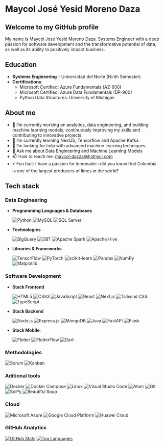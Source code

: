 # Maycol José Yesid Moreno Daza

## Welcome to my GitHub profile

My name is Maycol José Yesid Moreno Daza. Systems Engineer with a deep passion for software development and the transformative potential of data, as well as its ability to positively impact business.

## Education

- **Systems Engineering** - Universidad del Norte (Ninth Semester)
- **Certifications**:
  - Microsoft Certified: Azure Fundamentals (AZ-900)
  - Microsoft Certified: Azure Data Fundamentals (DP-900)
  - Python Data Structures: University of Michigan

## About me
- 🔭 I’m currently working on analytics, data engineering, and building machine learning models, continuously improving my skills and contributing to innovative projects.
- 🌱 I’m currently learning NextJS, Tensorflow and Apache Kafka.
- 🤔 I’m looking for help with advanced machine learning techniques.
- 💬 Ask me about Data Engineering and Machine Learning Models
- 📫 How to reach me: maycol-dazza@hotmail.com
- ⚡ Fun fact: I have a passion for lemonade—did you know that Colombia is one of the largest producers of limes in the world?

## Tech stack
### Data Engineering
- **Programming Languages & Databases**
   
  ![Python](https://img.shields.io/badge/-Python-3776AB?style=flat-square&logo=python&logoColor=white)
  ![MySQL](https://img.shields.io/badge/-MySQL-000?&logo=MySQL&logoColor=4479A1)
  ![SQL Server](https://img.shields.io/badge/Microsoft%20SQL%20Server-CC2927?logo=microsoftsqlserver&logoColor=fff&style=flat-square)

- **Technologies**
  
  ![BigQuery](https://img.shields.io/badge/SQL-Google%20BigQuery-4285F4?logo=google%20cloud)
  ![DBT](https://img.shields.io/badge/Data%20Build%20Tool%20-%20Red?style=flat&logo=dbt&color=blue)
  ![Apache Spark](https://img.shields.io/badge/-Apache%20Spark-E25A1C?style=flat-square&logo=apache-spark&logoColor=white)
  ![Apache Hive](https://img.shields.io/badge/-Apache%20Hive-FDEE21?style=flat-square&logo=apache-hive&logoColor=black)

- **Libraries & Frameworks**

  ![TensorFlow](https://img.shields.io/badge/-TensorFlow-FF6F00?style=flat-square&logo=tensorflow&logoColor=white)
  ![PyTorch](https://img.shields.io/badge/-PyTorch-EE4C2C?style=flat-square&logo=pytorch&logoColor=white)
  ![scikit-learn](https://img.shields.io/badge/-scikit--learn-F7931E?style=flat-square&logo=scikit-learn&logoColor=white)
  ![Pandas](https://img.shields.io/badge/-Pandas-150458?style=flat-square&logo=pandas&logoColor=white)
  ![NumPy](https://img.shields.io/badge/-NumPy-013243?style=flat-square&logo=numpy&logoColor=white)
  ![Matplotlib](https://img.shields.io/badge/-Matplotlib-11557C?style=flat-square&logo=matplotlib&logoColor=white)
  
### Software Development
- **Stack Frontend**
  
  ![HTML5](https://img.shields.io/badge/-HTML5-E34F26?style=flat-square&logo=html5&logoColor=white)
  ![CSS3](https://img.shields.io/badge/-CSS3-1572B6?style=flat-square&logo=css3&logoColor=white)
  ![JavaScript](https://img.shields.io/badge/-JavaScript-F7DF1E?style=flat-square&logo=javascript&logoColor=black)
  ![React](https://img.shields.io/badge/-React-61DAFB?style=flat-square&logo=react&logoColor=white)
  ![Next.js](https://img.shields.io/badge/-Next.js-000000?style=flat-square&logo=next.js&logoColor=white)
  ![Tailwind CSS](https://img.shields.io/badge/-Tailwind_CSS-38B2AC?style=flat-square&logo=tailwind-css&logoColor=white)
  ![TypeScript](https://img.shields.io/badge/-TypeScript-3178C6?style=flat-square&logo=typescript&logoColor=white)
  
- **Stack Backend**
  
  ![Node.js](https://img.shields.io/badge/-Node.js-339933?style=flat-square&logo=node.js&logoColor=white)
  ![Express.js](https://img.shields.io/badge/-Express.js-000000?style=flat-square&logo=express&logoColor=white)
  ![MongoDB](https://img.shields.io/badge/-MongoDB-47A248?style=flat-square&logo=mongodb&logoColor=white)
  ![Java](https://img.shields.io/badge/-Java-007396?style=flat-square&logo=java&logoColor=white)
  ![FastAPI](https://img.shields.io/badge/-FastAPI-009688?style=flat-square&logo=fastapi&logoColor=white)
  ![Flask](https://img.shields.io/badge/-Flask-000000?style=flat-square&logo=flask&logoColor=white)

- **Stack Mobile**:

  ![Flutter](https://img.shields.io/badge/-Flutter-02569B?style=flat-square&logo=flutter&logoColor=white)
  ![FlutterFlow](https://img.shields.io/badge/-FlutterFlow-0075EB?style=flat-square&logo=flutter&logoColor=white)
  ![Dart](https://img.shields.io/badge/-Dart-0175C2?style=flat-square&logo=dart&logoColor=white)

### **Methodologies**
  
  ![Scrum](https://img.shields.io/badge/-Scrum-2496ED?style=flat-square&logo=scrum&logoColor=white)
  ![Kanban](https://img.shields.io/badge/-Kanban-026EB5?style=flat-square&logo=kanban&logoColor=white)
  
### **Aditional tools**

  ![Docker](https://img.shields.io/badge/-Docker-2496ED?style=flat-square&logo=docker&logoColor=white)
  ![Docker Compose](https://img.shields.io/badge/-Docker_Compose-2496ED?style=flat-square&logo=docker&logoColor=white)
  ![Linux](https://img.shields.io/badge/-Linux-FCC624?style=flat-square&logo=linux&logoColor=black)
  ![Visual Studio Code](https://img.shields.io/badge/-Visual_Studio_Code-007ACC?style=flat-square&logo=visual-studio-code&logoColor=white)
  ![Atom](https://img.shields.io/badge/-Atom-66595C?style=flat-square&logo=atom&logoColor=white)
  ![Git](https://img.shields.io/badge/-Git-F05032?style=flat-square&logo=git&logoColor=white)
  ![SciPy](https://img.shields.io/badge/-SciPy-8CAAE6?style=flat-square&logo=scipy&logoColor=white)
  ![Beautiful Soup](https://img.shields.io/badge/-Beautiful_Soup-311C87?style=flat-square&logo=python&logoColor=white)

### **Cloud**

  ![Microsoft Azure](https://img.shields.io/badge/-Microsoft%20Azure-0089D6?style=flat-square&logo=microsoft-azure&logoColor=white)
  ![Google Cloud Platform](https://img.shields.io/badge/-Google%20Cloud-4285F4?style=flat-square&logo=google-cloud&logoColor=white)
  ![Huawei Cloud](https://img.shields.io/badge/-Huawei%20Cloud-FF0000?style=flat-square&logo=huawei&logoColor=white)

### GitHub Analytics
[![GitHub Stats](https://github-readme-stats.vercel.app/api?username=MaycolMD&show_icons=true&theme=blue-white)](https://github.com/MaycolMD)
[![Top Languages](https://github-readme-stats.vercel.app/api/top-langs/?username=MaycolMD&layout=compact&theme=blue-white)](https://github.com/MaycolMD)

<!--
**MaycolMD/MaycolMD** is a ✨ _special_ ✨ repository because its `README.md` (this file) appears on your GitHub profile.

Here are some ideas to get you started:

- 🔭 I’m currently working on ...
- 🌱 I’m currently learning ...
- 👯 I’m looking to collaborate on ...
- 🤔 I’m looking for help with ...
- 💬 Ask me about ...
- 📫 How to reach me: ...
- 😄 Pronouns: ...
- ⚡ Fun fact: ...
-->
